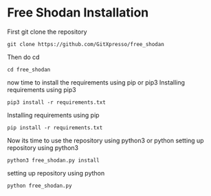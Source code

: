 # Free Shodan Installation
First git clone the  repository
```
git clone https://github.com/GitXpresso/free_shodan
```
Then do cd
```
cd free_shodan
```
now time to install the requirements using pip or pip3
Installing requirements using pip3
```
pip3 install -r requirements.txt
```
Installing requirements using pip
```
pip install -r requirements.txt
```
Now its time to use the repository using python3 or python
setting up repository using python3
```
python3 free_shodan.py install
```
setting up repository using python
```
python free_shodan.py
```
